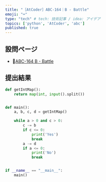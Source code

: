 ```yaml
---
title: "［AtCoder］ABC-164｜B - Battle"
emoji: "⌨️"
type: "tech" # tech: 技術記事 / idea: アイデア
topics: ['python', 'AtCoder', 'abc']
published: true
---
```


## 設問ページ

- 🔗[ABC-164 B - Battle](https://atcoder.jp/contests/abc164/tasks/abc164_b)

## 提出結果

```python
def getIntMap():
    return map(int, input().split())


def main():
    a, b, c, d = getIntMap()

    while a > 0 and c > 0:
        c -= b
        if c <= 0:
            print('Yes')
            break
        a -= d
        if a <= 0:
            print('No')
            break


if __name__ == "__main__":
    main()
```
